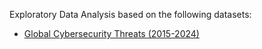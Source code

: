Exploratory Data Analysis based on the following datasets:

-   [Global Cybersecurity Threats (2015-2024)](https://www.kaggle.com/datasets/atharvasoundankar/global-cybersecurity-threats-2015-2024/data)
